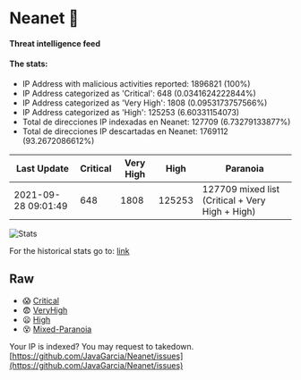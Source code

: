# Neanet :hocho:
#### Threat intelligence feed
#### The stats:

- IP Address with malicious activities reported: 1896821 (100%)
- IP Address categorized as 'Critical':  648 (0.0341624222844%)
- IP Address categorized as 'Very High':  1808 (0.0953173757566%)
- IP Address categorized as 'High':  125253 (6.60331154073)
- Total de direcciones IP indexadas en Neanet:  127709 (6.73279133877%)
- Total de direcciones IP descartadas en Neanet:  1769112 (93.2672086612%)

| Last Update | Critical | Very High | High | Paranoia |
| --- | --- | --- | --- | --- |
| 2021-09-28 09:01:49 | 648 | 1808 | 125253 | 127709 mixed list (Critical + Very High + High)|

![Stats](https://docs.google.com/spreadsheets/d/e/2PACX-1vSnaNMIXVabIpDJjufMlzH7poXnshF3mgd8Is1g9ytUEzVsP5my4Trn8f-xkoLLQ38xpL3HtmUexLo6/pubchart?oid=501124687&format=image)

For the historical stats go to: [link](/stats.csv)
## Raw
- :scream: [Critical](https://raw.githubusercontent.com/JavaGarcia/Neanet/master/blacklists/neanet_critical.txt)
- :fearful: [VeryHigh](https://raw.githubusercontent.com/JavaGarcia/Neanet/master/blacklists/neanet_veryHigh.txtt)
- :frowning: [High](https://raw.githubusercontent.com/JavaGarcia/Neanet/master/blacklists/neanet_high.txt)
- :dizzy_face: [Mixed-Paranoia](https://raw.githubusercontent.com/JavaGarcia/Neanet/master/blacklists/neanet_all.txt)


Your IP is indexed? You may request to takedown. [https://github.com/JavaGarcia/Neanet/issues](https://github.com/JavaGarcia/Neanet/issues)


























































































































































































































































































































































































































































































































































































































































































































































































































































































































































































































































































































































































































































































































































































































































































































































































































































































































































































































































































































































































































































































































































































































































































































































































































































































































































































































































































































































































































































































































































































































































































































































































































































































































































































































































































































































































































































































































































































































































































































































































































































































































































































































































































































































































































































































































































































































































































































































































































































































































































































































































































































































































































































































































































































































































































































































































































































































































































































































































































































































































































































































































































































































































































































































































































































































































































































































































































































































































































































































































































































































































































































































































































































































































































































































































































































































































































































































































































































































































































































































































































































































































































































































































































































































































































































































































































































































































































































































































































































































































































































































































































































































































































































































